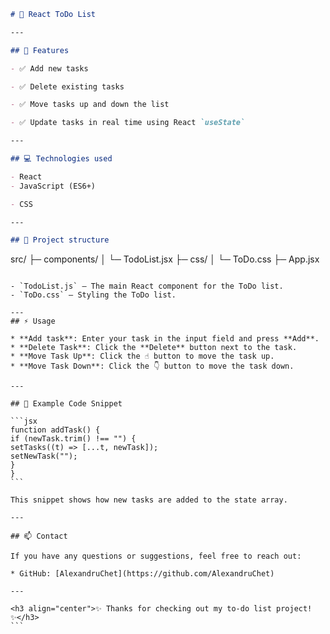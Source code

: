 ```markdown
# 📝 React ToDo List

---

## 🚀 Features

- ✅ Add new tasks

- ✅ Delete existing tasks

- ✅ Move tasks up and down the list

- ✅ Update tasks in real time using React `useState`

---

## 💻 Technologies used

- React
- JavaScript (ES6+)

- CSS

---

## 📂 Project structure

```

src/
├─ components/
│ └─ TodoList.jsx
├─ css/
│ └─ ToDo.css
├─ App.jsx

````

- `TodoList.js` – The main React component for the ToDo list.
- `ToDo.css` – Styling the ToDo list.

---
## ⚡ Usage

* **Add task**: Enter your task in the input field and press **Add**.
* **Delete Task**: Click the **Delete** button next to the task.
* **Move Task Up**: Click the ☝ button to move the task up.
* **Move Task Down**: Click the 👇 button to move the task down.

---

## 🌟 Example Code Snippet

```jsx
function addTask() {
if (newTask.trim() !== "") {
setTasks((t) => [...t, newTask]);
setNewTask("");
}
}
```

This snippet shows how new tasks are added to the state array.

---

## 📫 Contact

If you have any questions or suggestions, feel free to reach out:

* GitHub: [AlexandruChet](https://github.com/AlexandruChet)

---

<h3 align="center">✨ Thanks for checking out my to-do list project! ✨</h3>
```
